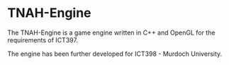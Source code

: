 # TNAH-Engine
The TNAH-Engine is a game engine written in C++ and OpenGL for the requirements of ICT397.

The engine has been further developed for ICT398 - Murdoch University.
